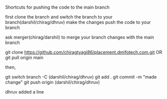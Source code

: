 Shortcuts for pushing the code to the main branch


first clone the branch 
and switch the branch to your branch(darshil/chirag/dhruv)
make the changes
push the code to your branch

ask merger(chirag/darshil) to merge your branch changes with the main branch

git clone https://github.com/chiragtyagi86/placement.dmifotech.com.git
OR 
git pull origin main

then,

git switch branch -C (darshil/chirag/dhruv)
git add .
git commit -m "made change"
git push origin (darshil/chirag/dhruv)


dhruv added a line



